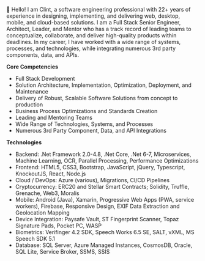 👋 Hello! I am Clint, a software engineering professional with 22+ years of experience in designing, implementing, and delivering web, desktop, mobile, and cloud-based solutions. I am a Full Stack Senior Engineer, Architect, Leader, and Mentor who has a track record of leading teams to conceptualize, collaborate, and deliver high-quality products within deadlines. In my career, I have worked with a wide range of systems, processes, and technologies, while integrating numerous 3rd party components, data, and APIs.

**Core Competencies**
- Full Stack Development
- Solution Architecture, Implementation, Optimization, Deployment, and Maintenance
- Delivery of Robust, Scalable Software Solutions from concept to production
- Business Process Optimizations and Standards Creation
- Leading and Mentoring Teams
- Wide Range of Technologies, Systems, and Processes
- Numerous 3rd Party Component, Data, and API Integrations

**Technologies**
- Backend: .Net Framework 2.0-4.8, .Net Core, .Net 6-7, Microservices, Machine Learning, OCR, Parallel Processing, Performance Optimizations
- Frontend: HTML5, CSS3, Bootstrap, JavaScript, jQuery, Typescript, KnockoutJS, React, Node.js
- Cloud / DevOps: Azure (various), Migrations, CI/CD Pipelines
- Cryptocurrency: ERC20 and Stellar Smart Contracts; Solidity, Truffle, Grenache, Web3, Moralis
- Mobile: Android (Java), Xamarin, Progressive Web Apps (PWA, service workers), Firebase, Responsive Design, EXIF Data Extraction and Geolocation Mapping
- Device Integration: Paysafe Vault, ST Fingerprint Scanner, Topaz Signature Pads, Pocket PC, WASP
- Biometrics: Verifinger 4.2 SDK, Speech Works 6.5 SE, SALT, vXML, MS Speech SDK 5.1
- Database: SQL Server, Azure Managed Instances, CosmosDB, Oracle, SQL Lite, Service Broker, SSMS, SSIS
